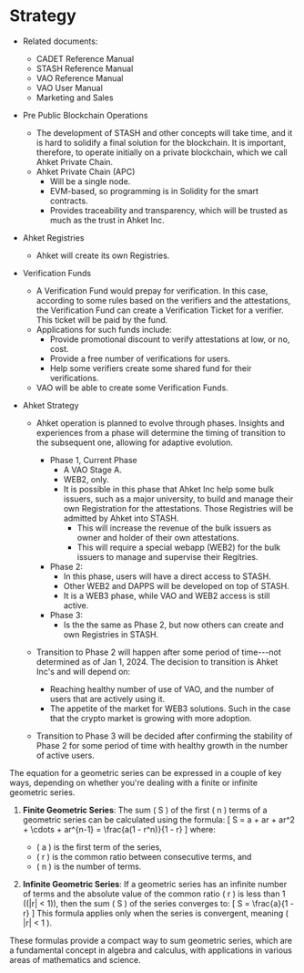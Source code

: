 # Strategy

- Related documents:
   - CADET Reference Manual
   - STASH Reference Manual
   - VAO Reference Manual
   - VAO User Manual
   - Marketing and Sales

- Pre Public Blockchain Operations
   - The development of STASH and other concepts will take time, and it is hard to solidify a final solution for the blockchain. It is important, therefore, to operate initially on a private blockchain, which we call Ahket Private Chain.
   - Ahket Private Chain (APC)
      - Will be a single node.
      - EVM-based, so programming is in Solidity for the smart contracts.
      - Provides traceability and transparency, which will be trusted as much as the trust in Ahket Inc.
   
- Ahket Registries
   - Ahket will create its own Registries.

- Verification Funds
   - A Verification Fund would prepay for verification. In this case, according to some rules based on the verifiers and the attestations, the Verification Fund can create a Verification Ticket for a verifier. This ticket will be paid by the fund.
   - Applications for such funds include:
      - Provide promotional discount to verify attestations at low, or no, cost.
      - Provide a free number of verifications for users.
      - Help some verifiers create some shared fund for their verifications.
   - VAO will be able to create some Verification Funds.

- Ahket Strategy
   - Ahket operation is planned to evolve through phases. Insights and experiences from a phase will determine the timing of transition to the subsequent one, allowing for adaptive evolution.
      - Phase 1, Current Phase
         - A VAO Stage A.
         - WEB2, only.
         - It is possible in this phase that Ahket Inc help some bulk issuers, such as a major university, to build and manage their own Registration for the attestations. Those Registries will be admitted by Ahket into STASH.
            - This will increase the revenue of the bulk issuers as owner and holder of their own attestations.
            - This will require a special webapp (WEB2) for the bulk issuers to manage and supervise their Regitries.
      - Phase 2:
         - In this phase, users will have a direct access to STASH.
         - Other WEB2 and DAPPS will be developed on top of STASH.
         - It is a WEB3 phase, while VAO and WEB2 access is still active.
      - Phase 3:
         - Is the the same as Phase 2, but now others can create and own Registries in STASH.

   - Transition to Phase 2 will happen after some period of time---not determined as of Jan 1, 2024. The decision to transition is Ahket Inc's and will depend on:
      - Reaching healthy number of use of VAO, and the number of users that are actively using it.
      - The appetite of the market for WEB3 solutions. Such in the case that the crypto market is growing with more adoption.
   - Transition to Phase 3 will be decided after confirming the stability of Phase 2 for some period of time with healthy growth in the number of active users.


The equation for a geometric series can be expressed in a couple of key ways, depending on whether you're dealing with a finite or infinite geometric series.

1. **Finite Geometric Series**: The sum \( S \) of the first \( n \) terms of a geometric series can be calculated using the formula:
   \[
   S = a + ar + ar^2 + \cdots + ar^{n-1} = \frac{a(1 - r^n)}{1 - r}
   \]
   where:
   - \( a \) is the first term of the series,
   - \( r \) is the common ratio between consecutive terms, and
   - \( n \) is the number of terms.

2. **Infinite Geometric Series**: If a geometric series has an infinite number of terms and the absolute value of the common ratio \( r \) is less than 1 (\(|r| < 1\)), then the sum \( S \) of the series converges to:
   \[
   S = \frac{a}{1 - r}
   \]
   This formula applies only when the series is convergent, meaning \( |r| < 1 \).

These formulas provide a compact way to sum geometric series, which are a fundamental concept in algebra and calculus, with applications in various areas of mathematics and science.